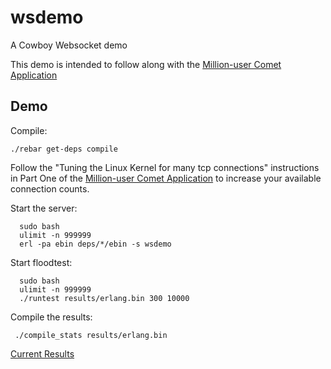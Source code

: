 # wsdemo

A Cowboy Websocket demo

This demo is intended to follow along with
the [Million-user Comet Application](http://www.metabrew.com/article/a-million-user-comet-application-with-mochiweb-part-1)

## Demo

Compile:

    ./rebar get-deps compile



Follow the "Tuning the Linux Kernel for many tcp connections" instructions in Part One of the 
[Million-user Comet Application](http://www.metabrew.com/article/a-million-user-comet-application-with-mochiweb-part-1)
to increase your available connection counts.

Start the server:

      sudo bash
      ulimit -n 999999
      erl -pa ebin deps/*/ebin -s wsdemo

Start floodtest:

      sudo bash
      ulimit -n 999999
      ./runtest results/erlang.bin 300 10000

Compile the results:

     ./compile_stats results/erlang.bin

[Current Results](./results.md)
